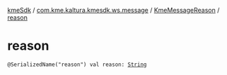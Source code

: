 [kmeSdk](../../index.md) / [com.kme.kaltura.kmesdk.ws.message](../index.md) / [KmeMessageReason](index.md) / [reason](./reason.md)

# reason

`@SerializedName("reason") val reason: `[`String`](https://kotlinlang.org/api/latest/jvm/stdlib/kotlin/-string/index.html)